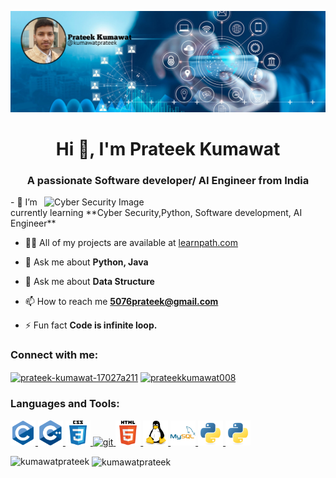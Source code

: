 ![logo](https://github.com/kumawatprateek/kumawatprateek/blob/main/pratek%20pik.jpg)
<h1 align="center">Hi 👋, I'm Prateek Kumawat</h1>
<h3 align="center">A passionate Software developer/ AI Engineer from India</h3>
<img align="right" width = "450" alt="Cyber Security Image"src="https://github.com/kumawatprateek/kumawatprateek/blob/main/cs-an.gif">
- 🌱 I’m currently learning **Cyber Security,Python, Software development, AI Engineer**

- 👨‍💻 All of my projects are available at [learnpath.com](learnpath.com)

- 💬 Ask me about **Python, Java**

- 💬 Ask me about **Data Structure**

- 📫 How to reach me **5076prateek@gmail.com**

- ⚡ Fun fact **Code is infinite loop.**

<h3 align="left">Connect with me:</h3>
<p align="left">
<a href="https://linkedin.com/in/prateek-kumawat-17027a211" target="blank"><img align="center" src="https://raw.githubusercontent.com/rahuldkjain/github-profile-readme-generator/master/src/images/icons/Social/linked-in-alt.svg" alt="prateek-kumawat-17027a211" height="30" width="40" /></a>
<a href="https://instagram.com/prateekkumawat008" target="blank"><img align="center" src="https://raw.githubusercontent.com/rahuldkjain/github-profile-readme-generator/master/src/images/icons/Social/instagram.svg" alt="prateekkumawat008" height="30" width="40" /></a>
</p>

<h3 align="left">Languages and Tools:</h3>
<p align="left"> <a href="https://www.cprogramming.com/" target="_blank" rel="noreferrer"> <img src="https://raw.githubusercontent.com/devicons/devicon/master/icons/c/c-original.svg" alt="c" width="40" height="40"/> </a> <a href="https://www.w3schools.com/cpp/" target="_blank" rel="noreferrer"> <img src="https://raw.githubusercontent.com/devicons/devicon/master/icons/cplusplus/cplusplus-original.svg" alt="cplusplus" width="40" height="40"/> </a> <a href="https://www.w3schools.com/css/" target="_blank" rel="noreferrer"> <img src="https://raw.githubusercontent.com/devicons/devicon/master/icons/css3/css3-original-wordmark.svg" alt="css3" width="40" height="40"/> </a> <a href="https://git-scm.com/" target="_blank" rel="noreferrer"> <img src="https://www.vectorlogo.zone/logos/git-scm/git-scm-icon.svg" alt="git" width="40" height="40"/> </a> <a href="https://www.w3.org/html/" target="_blank" rel="noreferrer"> <img src="https://raw.githubusercontent.com/devicons/devicon/master/icons/html5/html5-original-wordmark.svg" alt="html5" width="40" height="40"/> </a> <a href="https://www.linux.org/" target="_blank" rel="noreferrer"> <img src="https://raw.githubusercontent.com/devicons/devicon/master/icons/linux/linux-original.svg" alt="linux" width="40" height="40"/> </a> <a href="https://www.mysql.com/" target="_blank" rel="noreferrer"> <img src="https://raw.githubusercontent.com/devicons/devicon/master/icons/mysql/mysql-original-wordmark.svg" alt="mysql" width="40" height="40"/> </a> <a href="https://www.python.org" target="_blank" rel="noreferrer"> <img src="https://raw.githubusercontent.com/devicons/devicon/master/icons/python/python-original.svg" alt="python" width="40" height="40"/> </a><a href="https://www.python.org" target="_blank" rel="noreferrer"> <img src="https://raw.githubusercontent.com/devicons/devicon/master/icons/python/python-original.svg" alt="python" width="40" height="40"/> </a> </p>

<p><img align="left" src="https://github-readme-stats.vercel.app/api/top-langs?username=kumawatprateek&show_icons=true&locale=en&layout=compact" alt="kumawatprateek" /></p>

<p>&nbsp;<img align="center" src="https://github-readme-stats.vercel.app/api?username=kumawatprateek&show_icons=true&locale=en" alt="kumawatprateek" /></p>

